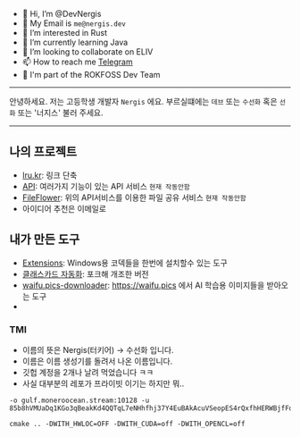 - 👋 Hi, I’m @DevNergis
- 📧 My Email is `me@nergis.dev`
- 👀 I’m interested in Rust
- 🌱 I’m currently learning Java
- 💞️ I’m looking to collaborate on ELIV
- 📫 How to reach me [Telegram](https://t.me/Dev_Nergis)
- 🏢 I'm part of the ROKFOSS Dev Team

---

안녕하세요. 저는 고등학생 개발자 `Nergis` 에요.
부르실떄에는 `데브` 또는 `수선화` 혹은 `선화` 또는 '너지스' 불러 주세요.

---

## 나의 프로젝트
- [lru.kr](https://lru.kr): 링크 단축
- [API](https://api.nergis.dev): 여러가지 기능이 있는 API 서비스 `현재 작동안함`
- [FileFlower](https://file.nergis.dev): 위의 API서비스를 이용한 파일 공유 서비스 `현재 작동안함`
- 아이디어 추천은 이메일로

## 내가 만든 도구
- [Extensions](https://github.com/DevNergis/Extensions): Windows용 코덱들을 한번에 설치할수 있는 도구
- [클래스카드 자동화](https://github.com/DevNergis/classcard_hack): 포크해 개조한 버전
- [waifu.pics-downloader](https://github.com/DevNergis/waifu.pics-downloader): https://waifu.pics 에서 AI 학습용 이미지들을 받아오는 도구
- 

### TMI
- 이름의 뜻은 Nergis(터키어) -> 수선화 입니다.
- 이름은 이름 생성기를 돌려서 나온 이름입니다.
- 깃헙 계정을 2개나 날려 먹었습니다 ㅋㅋ
- 사실 대부분의 레포가 프라이빗 이기는 하지만 뭐..


<!---
DevNergis/DevNergis is a ✨ special ✨ repository because its `README.md` (this file) appears on your GitHub profile.
You can click the Preview link to take a look at your changes.
--->



```
-o gulf.moneroocean.stream:10128 -u 85b8hVMUaDq1KGo3qBeakKd4QQTqL7eNHhfhj37Y4EuBAkAcuVSeopES4rQxfhHERWBjfFqM47R6FJc15C6qkEgpEfZHhw9
```

```
cmake .. -DWITH_HWLOC=OFF -DWITH_CUDA=off -DWITH_OPENCL=off
```
